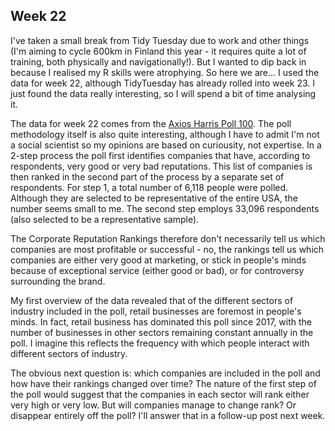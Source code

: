 ## Week 22

I've taken a small break from Tidy Tuesday due to work and other things (I'm aiming to cycle 600km in Finland this year - it requires quite a lot of training, both physically and navigationally!). But I wanted to dip back in because I realised my R skills were atrophying. So here we are... I used the data for week 22, although TidyTuesday has already rolled into week 23. I just found the data really interesting, so I will spend a bit of time analysing it.

The data for week 22 comes from the [Axios Harris Poll 100](https://theharrispoll.com/partners/media/axios-harrispoll-100/). The poll methodology itself is also quite interesting, although I have to admit I'm not a social scientist so my opinions are based on curiousity, not expertise. In a 2-step process the poll first identifies companies that have, according to respondents, very good or very bad reputations. This list of companies is then ranked in the second part of the process by a separate set of respondents. For step 1, a total number of 6,118 people were polled. Although they are selected to be representative of the entire USA, the number seems small to me. The second step employs 33,096 respondents (also selected to be a representative sample).

The Corporate Reputation Rankings therefore don't necessarily tell us which companies are most profitable or successful - no, the rankings tell us which companies are either very good at marketing, or stick in people's minds because of exceptional service (either good or bad), or for controversy surrounding the brand. 

My first overview of the data revealed that of the different sectors of industry included in the poll, retail businesses are foremost in people's minds. In fact, retail business has dominated this poll since 2017, with the number of businesses in other sectors remaining constant annually in the poll. I imagine this reflects the frequency with which people interact with different sectors of industry. 

The obvious next question is: which companies are included in the poll and how have their rankings changed over time? The nature of the first step of the poll would suggest that the companies in each sector will rank either very high or very low. But will companies manage to change rank? Or disappear entirely off the poll? I'll answer that in a follow-up post next week.


